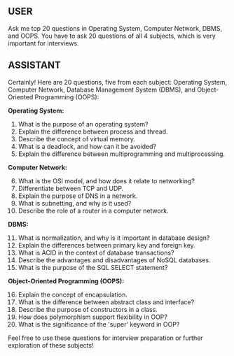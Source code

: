 ## USER
Ask me top 20 questions in Operating System, Computer Network, DBMS, and OOPS. You have to ask 20 questions of all 4 subjects, which is very important for interviews.

## ASSISTANT
Certainly! Here are 20 questions, five from each subject: Operating System, Computer Network, Database Management System (DBMS), and Object-Oriented Programming (OOPS):

**Operating System:**

1. What is the purpose of an operating system?
2. Explain the difference between process and thread.
3. Describe the concept of virtual memory.
4. What is a deadlock, and how can it be avoided?
5. Explain the difference between multiprogramming and multiprocessing.

**Computer Network:**

6. What is the OSI model, and how does it relate to networking?
7. Differentiate between TCP and UDP.
8. Explain the purpose of DNS in a network.
9. What is subnetting, and why is it used?
10. Describe the role of a router in a computer network.

**DBMS:**

11. What is normalization, and why is it important in database design?
12. Explain the differences between primary key and foreign key.
13. What is ACID in the context of database transactions?
14. Describe the advantages and disadvantages of NoSQL databases.
15. What is the purpose of the SQL SELECT statement?

**Object-Oriented Programming (OOPS):**

16. Explain the concept of encapsulation.
17. What is the difference between abstract class and interface?
18. Describe the purpose of constructors in a class.
19. How does polymorphism support flexibility in OOP?
20. What is the significance of the 'super' keyword in OOP?

Feel free to use these questions for interview preparation or further exploration of these subjects!